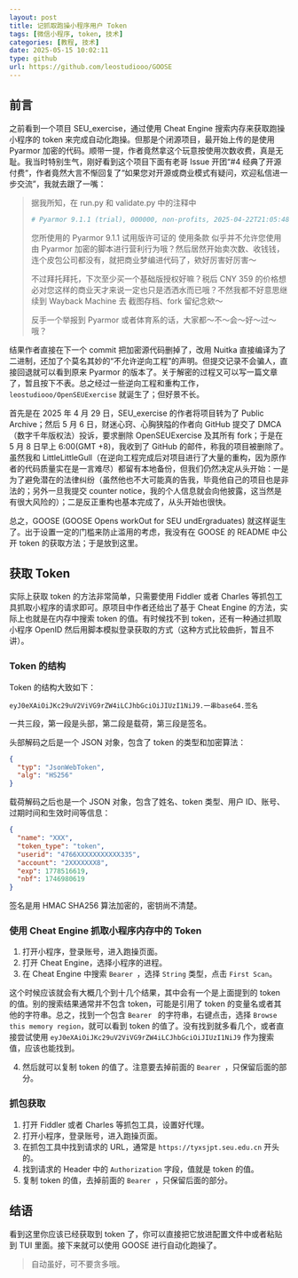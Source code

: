 ```yaml
---
layout: post
title: 记抓取跑操小程序用户 Token
tags: [微信小程序, token, 技术]
categories: [教程, 技术]
date: 2025-05-15 10:02:11
type: github
url: https://github.com/leostudiooo/GOOSE
---
```


## 前言

之前看到一个项目 SEU_exercise，通过使用 Cheat Engine 搜索内存来获取跑操小程序的 token 来完成自动化跑操。但那是个闭源项目，最开始上传的是使用 Pyarmor 加密的代码。顺带一提，作者竟然拿这个玩意按使用次数收费，真是无耻。我当时特别生气，刚好看到这个项目下面有老哥 Issue 开团“#4 经典了开源付费“，作者竟然大言不惭回复了“如果您对开源或商业模式有疑问，欢迎私信进一步交流”，我就去跟了一嘴：

> 据我所知，在 run.py 和 validate.py 中的注释中
>
> ```py
> # Pyarmor 9.1.1 (trial), 000000, non-profits, 2025-04-22T21:05:48.576426
> ```
> 您所使用的 Pyarmor 9.1.1 试用版许可证的 使用条款 似乎并不允许您使用由 Pyarmor 加密的脚本进行营利行为哦？然后居然开始卖次数、收钱钱，连个皮包公司都没有，就把商业梦编进代码了，欸好厉害好厉害～
>
> 不过拜托拜托，下次至少买一个基础版授权好嘛？税后 CNY 359 的价格想必对您这样的商业天才来说一定也只是洒洒水而已哦？不然我都不好意思继续到 Wayback Machine 去 截图存档、fork 留纪念欸～
>
> 反手一个举报到 Pyarmor 或者体育系的话，大家都～不～会～好～过～哦？

结果作者直接在下一个 commit 把加密源代码删掉了，改用 Nuitka 直接编译为了二进制，还加了个莫名其妙的“不允许逆向工程”的声明。但提交记录不会骗人，直接回退就可以看到原来 Pyarmor 的版本了。关于解密的过程又可以写一篇文章了，暂且按下不表。总之经过一些逆向工程和重构工作，`leostudiooo/OpenSEUExercise` 就诞生了；但好景不长。

首先是在 2025 年 4 月 29 日，SEU_exercise 的作者将项目转为了 Public Archive；然后 5 月 6 日，财迷心窍、心胸狭隘的作者向 GitHub 提交了 DMCA（数字千年版权法）投诉，要求删除 OpenSEUExercise 及其所有 fork；于是在 5 月 8 日早上 6:00(GMT +8)，我收到了 GitHub 的邮件，称我的项目被删除了。虽然我和 LittleLittleGull（在逆向工程完成后对项目进行了大量的重构，因为原作者的代码质量实在是一言难尽）都留有本地备份，但我们仍然决定从头开始：一是为了避免潜在的法律纠纷（虽然他也不大可能真的告我，毕竟他自己的项目也是非法的；另外一旦我提交 counter notice，我的个人信息就会向他披露，这当然是有很大风险的）；二是反正重构也基本完成了，从头开始也很快。

总之，GOOSE (GOOSE Opens workOut for SEU undErgraduates) 就这样诞生了。出于设置一定的门槛来防止滥用的考虑，我没有在 GOOSE 的 README 中公开 token 的获取方法；于是放到这里。

## 获取 Token

实际上获取 token 的方法非常简单，只需要使用 Fiddler 或者 Charles 等抓包工具抓取小程序的请求即可。原项目中作者还给出了基于 Cheat Engine 的方法，实际上也就是在内存中搜索 token 的值。有时候找不到 token，还有一种通过抓取小程序 OpenID 然后用脚本模拟登录获取的方式（这种方式比较曲折，暂且不讲）。

### Token 的结构

Token 的结构大致如下：

```
eyJ0eXAiOiJKc29uV2ViVG9rZW4iLCJhbGciOiJIUzI1NiJ9.一串base64.签名
```
一共三段，第一段是头部，第二段是载荷，第三段是签名。

头部解码之后是一个 JSON 对象，包含了 token 的类型和加密算法：

```json
{
  "typ": "JsonWebToken",
  "alg": "HS256"
}
```

载荷解码之后也是一个 JSON 对象，包含了姓名、token 类型、用户 ID、账号、过期时间和生效时间等信息：

```json
{
  "name": "XXX",
  "token_type": "token",
  "userid": "4766XXXXXXXXXXX335",
  "account": "2XXXXXXX8",
  "exp": 1778516619,
  "nbf": 1746980619
}
```

签名是用 HMAC SHA256 算法加密的，密钥尚不清楚。

### 使用 Cheat Engine 抓取小程序内存中的 Token

1. 打开小程序，登录账号，进入跑操页面。
2. 打开 Cheat Engine，选择小程序的进程。
3. 在 Cheat Engine 中搜索 `Bearer `，选择 `String` 类型，点击 `First Scan`。

这个时候应该就会有大概几个到十几个结果，其中会有一个是上面提到的 token 的值。别的搜索结果通常并不包含 token，可能是引用了 token 的变量名或者其他的字符串。总之，找到一个包含 `Bearer ` 的字符串，右键点击，选择 `Browse this memory region`，就可以看到 token 的值了。没有找到就多看几个，或者直接尝试使用 `eyJ0eXAiOiJKc29uV2ViVG9rZW4iLCJhbGciOiJIUzI1NiJ9` 作为搜索值，应该也能找到。

4. 然后就可以复制 token 的值了。注意要去掉前面的 `Bearer `，只保留后面的部分。

### 抓包获取

1. 打开 Fiddler 或者 Charles 等抓包工具，设置好代理。
2. 打开小程序，登录账号，进入跑操页面。
3. 在抓包工具中找到请求的 URL，通常是 `https://tyxsjpt.seu.edu.cn` 开头的。
4. 找到请求的 Header 中的 `Authorization` 字段，值就是 token 的值。
5. 复制 token 的值，去掉前面的 `Bearer `，只保留后面的部分。

## 结语

看到这里你应该已经获取到 token 了，你可以直接把它放进配置文件中或者粘贴到 TUI 里面。接下来就可以使用 GOOSE 进行自动化跑操了。

> 自动虽好，可不要贪多哦。

